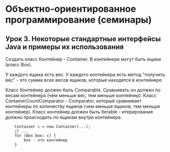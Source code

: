# Объектно-ориентированное программирование (семинары)

## Урок 3. Некоторые стандартные интерфейсы Java и примеры их использования

Создать класс Контейнер - Container.
В контейнере могут быть ящики (класс Box).

У каждого ящика есть вес.
У каждого контейнера есть метод "получить вес" - это сумма всех весов ящиков, которые находятся в контейнере.

Класс Контейнер должен быть Comparable. Сравнивать он должен по весам контейнера (чем меньше вес, тем меньше контейнер).
Класс ContainerCountComparator - Comparator, который сравнивает контейнеры по количеству ящиков (чем меньше ящиков, тем
меньше контейнер).
Класс контейнер должен быть Iterable - итерирование должно происходить по ящикам внутри контейнера.

        Container c = new Container(...);
        // ...
        for (Box box: c) {
            box - это контейнер
        }